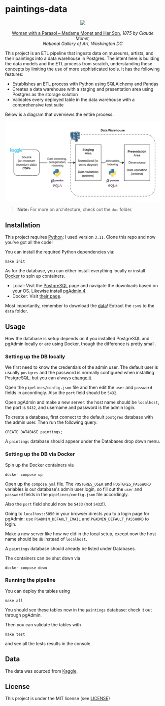 # paintings-data

<p align="center">
<img src="https://upload.wikimedia.org/wikipedia/commons/thumb/1/1b/Claude_Monet_-_Woman_with_a_Parasol_-_Madame_Monet_and_Her_Son_-_Google_Art_Project.jpg/270px-Claude_Monet_-_Woman_with_a_Parasol_-_Madame_Monet_and_Her_Son_-_Google_Art_Project.jpg"
  width="250"/>
</p>

<p align="center">
  <a href="https://en.wikipedia.org/wiki/Woman_with_a_Parasol_%E2%80%93_Madame_Monet_and_Her_Son">Woman with a Parasol – Madame Monet and Her Son</a>, <i>1875 by Claude Monet, <br>National Gallery of Art, Washington DC</i>
</p>

This project is an ETL pipeline that ingests data on museums, artists, and their paintings into a data warehouse in Postgres. The intent here is building the data models and the ETL process from scratch, understanding these concepts by limiting the use of more sophisticated tools. It has the following features:

- Establishes an ETL process with Python using SQLAlchemy and Pandas
- Creates a data warehouse with a staging and presentation area using Postgres as the storage solution
- Validates every deployed table in the data warehouse with a comprehensive test suite

Below is a diagram that overviews the entire process.

<p align="center">
<img src="doc/overview.jpg" width="950"/>
</p>

> **Note:** For more on architecture, check out the `doc` folder.

## Installation
This project requires [Python](https://www.python.org/): I used version `3.11`. Clone this repo and now you've got all the code!

You can install the required Python dependencies via:
```
make init
```
As for the database, you can either install everything locally or install [Docker](https://www.docker.com/) to spin up containers.

- Local: Visit the [PostgreSQL](https://www.postgresql.org/download/) page and navigate the downloads based on your OS. Likewise install [pgAdmin 4](https://www.pgadmin.org/download/).
- Docker: Visit [their page](https://www.docker.com/get-started/).

Most importantly, remember to download the [data](https://www.kaggle.com/datasets/mexwell/famous-paintings)! Extract the `csv`s to the `data` folder.

## Usage
How the database is setup depends on if you installed PostgreSQL and pgAdmin locally or are using Docker, though the difference is pretty small.

### Setting up the DB locally
We first need to know the credentials of the admin user. The default user is usually `postgres` and the password is normally configured when installing PostgreSQL, but you can always [change it](https://stackoverflow.com/questions/12720967/how-can-i-change-a-postgresql-user-password). 

Open the `pipelines/config.json` file and then edit the `user` and `password` fields in accordingly. Also the `port` field should be `5432`.

Open pgAdmin and make a new server: the host name should be `localhost`, the port is `5432`, and username and password is the admin login.

To create a database, first connect to the default `postgres` database with the admin user. Then run the following query:
```
CREATE DATABASE paintings;
```
A `paintings` database should appear under the Databases drop down menu.

### Setting up the DB via Docker
Spin up the Docker containers via
```
docker compose up
```
Open up the `compose.yml` file. The `POSTGRES_USER` and `POSTGRES_PASSWORD` variables is our database's admin user login, so fill out the `user` and `password` fields in the `pipelines/config.json` file accordingly. 

Also the `port` field should now be `5433` (not `5432`!).

Going to `localhost:5050` in your browser directs you to a login page for pgAdmin: use `PGADMIN_DEFAULT_EMAIL` and `PGADMIN_DEFAULT_PASSWORD` to login.

Make a new server like how we did in the local setup, except now the host name should be `db` instead of `localhost`.

A `paintings` database should already be listed under Databases.

The containers can be shut down via
```
docker compose down
```

### Running the pipeline
You can deploy the tables using
```
make all
```
You should see these tables now in the ``paintings`` database: check it out through pgAdmin.

Then you can validate the tables with
```
make test
```
and see all the tests results in the console.

## Data
The data was sourced from [Kaggle](https://www.kaggle.com/datasets/mexwell/famous-paintings).

## License
This project is under the MIT license (see [LICENSE](LICENSE))
